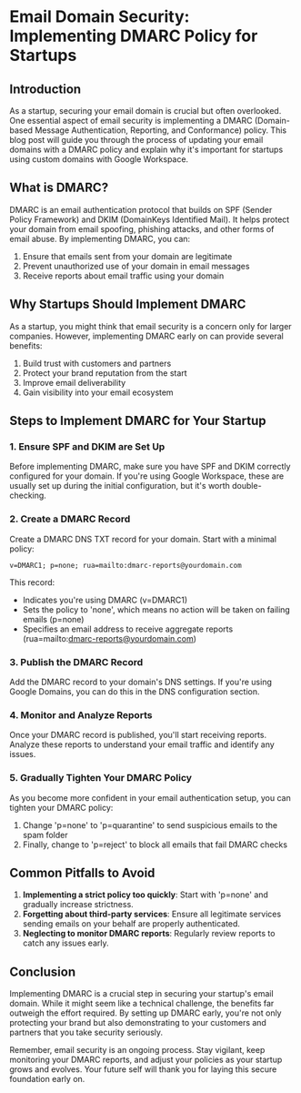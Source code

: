 # Email Domain Security: Implementing DMARC Policy for Startups

## Introduction

As a startup, securing your email domain is crucial but often overlooked. One essential aspect of email security is implementing a DMARC (Domain-based Message Authentication, Reporting, and Conformance) policy. This blog post will guide you through the process of updating your email domains with a DMARC policy and explain why it's important for startups using custom domains with Google Workspace.

## What is DMARC?

DMARC is an email authentication protocol that builds on SPF (Sender Policy Framework) and DKIM (DomainKeys Identified Mail). It helps protect your domain from email spoofing, phishing attacks, and other forms of email abuse. By implementing DMARC, you can:

1. Ensure that emails sent from your domain are legitimate
2. Prevent unauthorized use of your domain in email messages
3. Receive reports about email traffic using your domain

## Why Startups Should Implement DMARC

As a startup, you might think that email security is a concern only for larger companies. However, implementing DMARC early on can provide several benefits:

1. Build trust with customers and partners
2. Protect your brand reputation from the start
3. Improve email deliverability
4. Gain visibility into your email ecosystem

## Steps to Implement DMARC for Your Startup

### 1. Ensure SPF and DKIM are Set Up

Before implementing DMARC, make sure you have SPF and DKIM correctly configured for your domain. If you're using Google Workspace, these are usually set up during the initial configuration, but it's worth double-checking.

### 2. Create a DMARC Record

Create a DMARC DNS TXT record for your domain. Start with a minimal policy:

```
v=DMARC1; p=none; rua=mailto:dmarc-reports@yourdomain.com
```

This record:
- Indicates you're using DMARC (v=DMARC1)
- Sets the policy to 'none', which means no action will be taken on failing emails (p=none)
- Specifies an email address to receive aggregate reports (rua=mailto:dmarc-reports@yourdomain.com)

### 3. Publish the DMARC Record

Add the DMARC record to your domain's DNS settings. If you're using Google Domains, you can do this in the DNS configuration section.

### 4. Monitor and Analyze Reports

Once your DMARC record is published, you'll start receiving reports. Analyze these reports to understand your email traffic and identify any issues.

### 5. Gradually Tighten Your DMARC Policy

As you become more confident in your email authentication setup, you can tighten your DMARC policy:

1. Change 'p=none' to 'p=quarantine' to send suspicious emails to the spam folder
2. Finally, change to 'p=reject' to block all emails that fail DMARC checks

## Common Pitfalls to Avoid

1. **Implementing a strict policy too quickly**: Start with 'p=none' and gradually increase strictness.
2. **Forgetting about third-party services**: Ensure all legitimate services sending emails on your behalf are properly authenticated.
3. **Neglecting to monitor DMARC reports**: Regularly review reports to catch any issues early.

## Conclusion

Implementing DMARC is a crucial step in securing your startup's email domain. While it might seem like a technical challenge, the benefits far outweigh the effort required. By setting up DMARC early, you're not only protecting your brand but also demonstrating to your customers and partners that you take security seriously.

Remember, email security is an ongoing process. Stay vigilant, keep monitoring your DMARC reports, and adjust your policies as your startup grows and evolves. Your future self will thank you for laying this secure foundation early on.